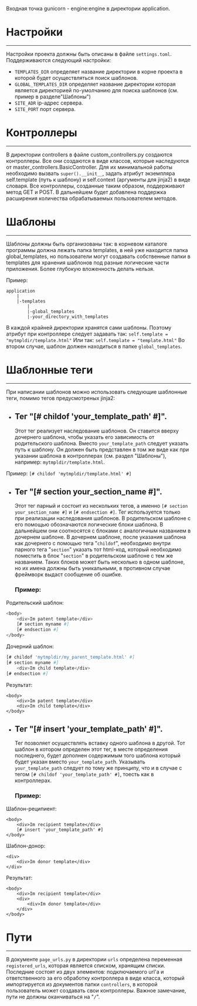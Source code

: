 Входная точка gunicorn - engine:engine в директории application.

# Настройки

_______
Настройки проекта должны быть описаны в файле ``settings.toml``. Поддерживаются следующий настройки:

- ``TEMPLATES_DIR`` определяет название директории в корне проекта в которой будет осуществляться поиск шаблонов.
- ``GLOBAL_TEMPLATES_DIR`` определяет название директории которая является директорией по-умолчанию для поиска шаблонов (см. пример в разделе"Шаблоны")
- ``SITE_ADR`` ip-адрес сервера.
- ``SITE_PORT`` порт сервера.

# Контроллеры
_______
В директории controllers в файле custom_controllers.py создаются контроллеры. Все они создаются в виде классов,
которые наследуются от master_controllers.BasicController. Для их минимальной работы необходимо вызвать
``super().__init__``, задать атрибут экземпляра self.template (путь к шаблону) и self.context (аргументы для jinja2)
в виде словаря. Все контроллеры, созданные таким образом, поддерживают метод GET и  POST. В дальнейшем будет добавлена
поддержка расширения количества обрабатываемых пользователем методов.

# Шаблоны
_______
Шаблоны должны быть организованы так: в корневом каталоге программы должна лежать папка templates, в ней
уже находится папка global_templates, но пользователи могут создавать собственные папки в templates
для хранения шаблонов под разные логические части приложения. Более глубокую вложенность делать нельзя.

Пример:
```
application
    |
    |-templates
        |
        |-global_templates
        |-your_directory_with_templates
```
В каждой крайней директории хранятся сами шаблоны. Поэтому атрибут при контроллере следует задавать так:
```self.template = "mytmpldir/template.html"```
Или так:
```self.template = "template.html"```
Во втором случае, шаблон должен находиться в папке ```global_templates```.

# Шаблонные теги
_______
При написании шаблонов можно использовать следующие шаблонные теги, помимо тегов предусмотреных jinja2:

- ## Тег "[# childof 'your_template_path' #]".
    Этот тег реализует наследование шаблонов. Он ставится вверху дочернего шаблона, чтобы указать его зависимость
    от родительского шаблона. Вместо ```your_template_path``` следует указать путь к шаблону. Он должен быть представлен
    в том же виде как при указании шаблона в контроллерах (см. раздел "Шаблоны"), например: ```mytmpldir/template.html```.

Пример:
```[# childof 'mytmpldir/template.html' #]```

- ## Тег "[# section your_section_name #]".
    Этот тег парный и состоит из нескольких тегов, а именно ```[# section your_section_name #]``` и ```[# endsection #]```.
    Тег используется только при реализации наследования шаблонов. В родительском шаблоне с его помощью обозначаются
    логические блоки шаблона. В дальнейшем они соотносятся с блоками с аналогичным названием в дочернем шаблоне.
    В дочернем шаблоне, после указания шаблона как дочернего с помощью тега "```childof```", необходимо внутри парного
    тега "```section```" указать тот html-код, который необходимо поместить в блок "```section```" в родительском шаблоне
    с тем же названием. Таких блоков может быть несколько в одном шаблоне, но их имена должны быть уникальными,
    в противном случае фреймворк выдаст сообщение об ошибке.

    ### Пример:
Родительский шаблон:
```sh
<body>
    <div>Im patent template</div>
    [# section myname #]
    [# endsection #]
</body>
```
Дочерний шаблон:
```sh
[# childof 'mytmpldir/my_parent_template.html' #]
[# section myname #]
    <div>Im child template</div>
[# endsection #]
```
Результат:
```
<body>
    <div>Im patent template</div>
    <div>Im child template</div>
</body>
```
- ## Тег "[# insert 'your_template_path' #]".
    Тег позволяет осуществлять вставку одного шаблона в другой. Тот шаблон в котором определен этот тег, в месте
    определения последнего, будет дополнен содержимым того шаблона который будет указан вместо ```your_template_pat```h.
    Указывать ```your_template_path``` следует по тому же принципу, что и в случае с тегом ```[# childof 'your_template_path' #]```, тоесть как в контроллерах.

    ### Пример:
Шаблон-реципиент:
```
<body>
    <div>Im recipient template</div>
    [# insert 'your_template_path' #]
</body>
```
Шаблон-донор:
```
<div>
    <div>Im donor template</div>
</div>
```
Результат:
```
<body>
    <div>Im recipient template</div>
    <div>
        <div>Im donor template</div>
    </div>
</body>
```
# Пути
_______
В документе ```page_urls.py``` в директории ```urls``` определена переменная ```registered_urls```, которая является списком, хранящим списки. Последние состоят из двух элементов: подключаемого url'а и ответственного за его обработку
контроллера в виде класса, который импортируется из документов папки ```controllers```, в которой пользователь
может создавать свои контроллеры. Важное замечание, пути не должны оканчиваться на "```/```".
